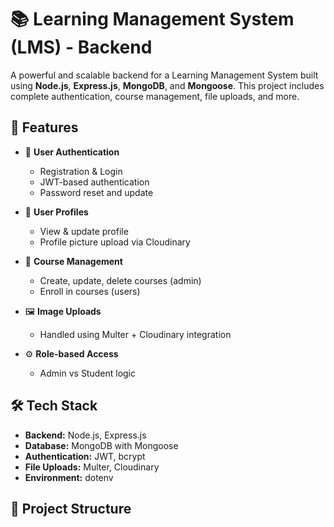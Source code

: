 # 📚 Learning Management System (LMS) - Backend

A powerful and scalable backend for a Learning Management System built using **Node.js**, **Express.js**, **MongoDB**, and **Mongoose**. This project includes complete authentication, course management, file uploads, and more.

## 🚀 Features

- 🔐 **User Authentication**
  - Registration & Login
  - JWT-based authentication
  - Password reset and update

- 👤 **User Profiles**
  - View & update profile
  - Profile picture upload via Cloudinary

- 📘 **Course Management**
  - Create, update, delete courses (admin)
  - Enroll in courses (users)

- 🖼️ **Image Uploads**
  - Handled using Multer + Cloudinary integration

- ⚙️ **Role-based Access**
  - Admin vs Student logic

## 🛠 Tech Stack

- **Backend:** Node.js, Express.js
- **Database:** MongoDB with Mongoose
- **Authentication:** JWT, bcrypt
- **File Uploads:** Multer, Cloudinary
- **Environment:** dotenv

## 📁 Project Structure

